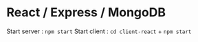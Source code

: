 # React / Express / MongoDB

Start server : `npm start`
Start client : `cd client-react` + `npm start`